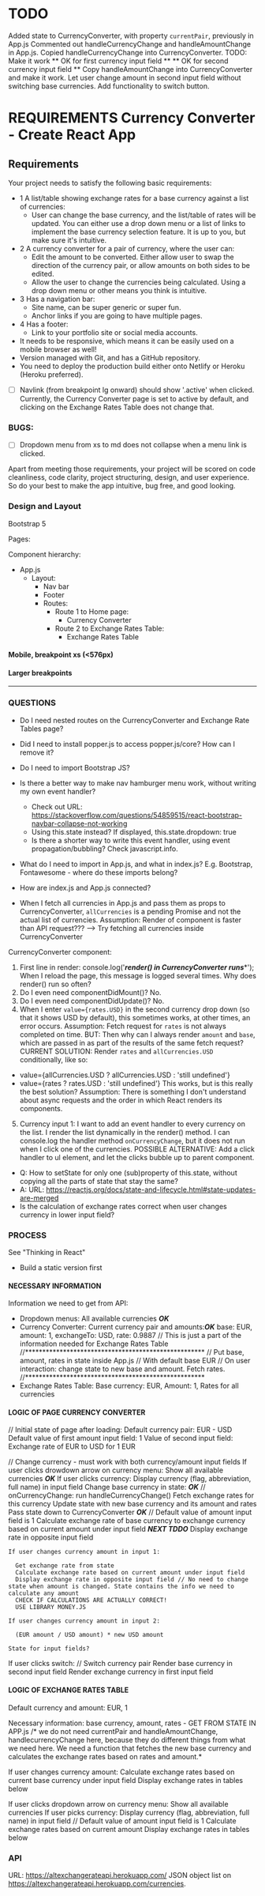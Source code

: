 # TODO
Added state to CurrencyConverter, with property `currentPair`, previously in App.js
Commented out handleCurrencyChange and handleAmountChange in App.js.
Copied handleCurrencyChange into CurrencyConverter. 
TODO: Make it work
** OK for first currency input field **
** OK for second currency input field **
Copy handleAmountChange into CurrencyConverter and make it work. 
Let user change amount in second input field without switching base currencies.
Add functionality to switch button.


# REQUIREMENTS	Currency Converter - Create React App

## Requirements
Your project needs to satisfy the following basic requirements:

- 1 A list/table showing exchange rates for a base currency against a list of currencies:
  - User can change the base currency, and the list/table of rates will be updated.
    You can either use a drop down menu or a list of links to implement the base currency selection feature. It is up to you, but make sure it's intuitive.
- 2 A currency converter for a pair of currency, where the user can:
  - Edit the amount to be converted. Either allow user to swap the direction of the currency pair, or allow amounts on both sides to be edited.
  - Allow the user to change the currencies being calculated. Using a drop down menu or other means you think is intuitive.
- 3 Has a navigation bar:
  - Site name, can be super generic or super fun.
  - Anchor links if you are going to have multiple pages.
- 4 Has a footer:
  - Link to your portfolio site or social media accounts.
- It needs to be responsive, which means it can be easily used on a mobile browser as well!
- Version managed with Git, and has a GitHub repository.
- You need to deploy the production build either onto Netlify or Heroku (Heroku preferred).

- [ ] Navlink (from breakpoint lg onward) should show '.active' when clicked. Currently, the Currency Converter page is set to active by default, and clicking on the Exchange Rates Table does not change that.

### BUGS: 
- [ ] Dropdown menu from xs to md does not collapse when a menu link is clicked.

Apart from meeting those requirements, your project will be scored on code cleanliness, code clarity, project structuring, design, and user experience. So do your best to make the app intuitive, bug free, and good looking.

### Design and Layout 
Bootstrap 5

Pages: 

Component hierarchy:
- App.js
  - Layout:
    - Nav bar
    - Footer
    - Routes:
      - Route 1 to Home page:
        - Currency Converter
      - Route 2 to Exchange Rates Table:
        - Exchange Rates Table

#### Mobile, breakpoint xs (<576px)

#### Larger breakpoints


---

### QUESTIONS
- Do I need nested routes on the CurrencyConverter and Exchange Rate Tables page?
- Did I need to install popper.js to access popper.js/core? How can I remove it?
- Do I need to import Bootstrap JS?
- Is there a better way to make nav hamburger menu work, without writing my own event handler?
  - Check out URL: https://stackoverflow.com/questions/54859515/react-bootstrap-navbar-collapse-not-working 
  - Using this.state instead? If displayed, this.state.dropdown: true
  - Is there a shorter way to write this event handler, using event propagation/bubbling? Check javascript.info.

- What do I need to import in App.js, and what in index.js? E.g. Bootstrap, Fontawesome - where do these imports belong?
- How are index.js and App.js connected?

- When I fetch all currencies in App.js and pass them as props to CurrencyConverter, `allCurrencies` is a pending Promise and not the actual list of currencies. Assumption: Render of component is faster than API request???
--> Try fetching all currencies inside CurrencyConverter

CurrencyConverter component:
1. First line in render: console.log('*****render() in CurrencyConverter runs******');
   When I reload the page, this message is logged several times. Why does render() run so often?
2. Do I even need componentDidMount()? No.
3. Do I even need componentDidUpdate()? No.
4. When I enter `value={rates.USD}` in the second currency drop down (so that it shows USD by default), this sometimes works, at other times, an error occurs. 
  Assumption: Fetch request for `rates` is not always completed on time.
  BUT: Then why can I always render `amount` and `base`, which are passed in as part of the results of the same fetch request?
  CURRENT SOLUTION: Render `rates` and `allCurrencies.USD` conditionally, like so: 
  - value={allCurrencies.USD ? allCurrencies.USD : 'still undefined'}
  - value={rates ? rates.USD : 'still undefined'}
  This works, but is this really the best solution? Assumption: There is something I don't understand about async requests and the order in which React renders its components.
5. Currency input 1: I want to add an event handler to every currency on the list. I render the list dynamically in the render() method. I can console.log the handler method `onCurrencyChange`, but it does not run when I click one of the currencies.
  POSSIBLE ALTERNATIVE: Add a click handler to  ul element, and let the clicks bubble up to parent component.

- Q: How to setState for only one (sub)property of this.state, without copying all the parts of state that stay the same?
- A: URL: https://reactjs.org/docs/state-and-lifecycle.html#state-updates-are-merged 
- Is the calculation of exchange rates correct when user changes currency in lower input field?

### PROCESS
See "Thinking in React"
- Build a static version first


#### NECESSARY INFORMATION

Information we need to get from API:
  - Dropdown menus: All available currencies ***OK***
  - Currency Converter: Current currency pair and amounts:***OK***
    base: EUR,
    amount: 1, 
    exchangeTo: USD,
    rate: 0.9887
    // This is just a part of the information needed for Exchange Rates Table
    //****************************************************
    // Put base, amount, rates in state inside App.js
    // With default base EUR
    // On user interaction: change state to new base and amount. Fetch rates. 
    //****************************************************
  - Exchange Rates Table:
    Base currency: EUR, 
    Amount: 1,
    Rates for all currencies


#### LOGIC OF PAGE CURRENCY CONVERTER

// Initial state of page after loading:
Default currency pair: EUR - USD
Default value of first amount input field: 1
Value of second input field: Exchange rate of EUR to USD for 1 EUR


// Change currency - must work with both currency/amount input fields
If user clicks drowdown arrow on currency menu:
  Show all available currencies ***OK***
  If user clicks currency:
    Display currency (flag, abbreviation, full name) in input field
    Change base currency in state: ***OK***
      // onCurrencyChange: run handleCurrencyChange()
      Fetch exchange rates for this currency 
      Update state with new base currency and its amount and rates
      Pass state down to CurrencyConverter ***OK***
    // Default value of amount input field is 1
    Calculate exchange rate of base currency to exchange currency based on current amount under input field ***NEXT TDDO***
    Display exchange rate in opposite input field

    If user changes currency amount in input 1: 

      Get exchange rate from state
      Calculate exchange rate based on current amount under input field
      Display exchange rate in opposite input field // No need to change state when amount is changed. State contains the info we need to calculate any amount
      CHECK IF CALCULATIONS ARE ACTUALLY CORRECT!
      USE LIBRARY MONEY.JS

    If user changes currency amount in input 2:

      (EUR amount / USD amount) * new USD amount

    State for input fields?

If user clicks switch:
  // Switch currency pair
  Render base currency in second input field
  Render exchange currency in first input field


  #### LOGIC OF EXCHANGE RATES TABLE

  Default currency and amount:
  EUR, 1

  Necessary information:
    base currency, amount, rates - GET FROM STATE IN APP.js
    /* we do not need currentPair and handleAmountChange, handlecurrencyChange here, because they do different things from what we need here. We need a function that fetches the new base currency and calculates the exchange rates based on rates and amount.*

  If user changes currency amount:
    Calculate exchange rates based on current base currency under input field
    Display exchange rates in tables below

  If user clicks dropdown arrow on currency menu:
    Show all available currencies
    If user picks currency:
      Display currency (flag, abbreviation, full name) in input field
      // Default value of amount input field is 1
      Calculate exchange rates based on current amount
      Display exchange rates in tables below



### API
URL: https://altexchangerateapi.herokuapp.com/
JSON object list on https://altexchangerateapi.herokuapp.com/currencies.